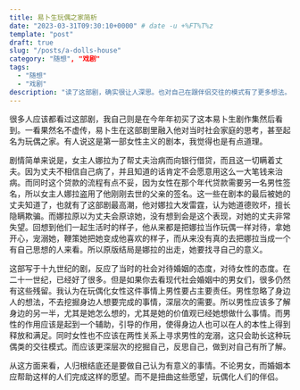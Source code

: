 ```yaml
---
title: 易卜生玩偶之家简析
date: "2023-03-31T09:30:10+0000" # date -u +%FT%T%z
template: "post"
draft: true
slug: "/posts/a-dolls-house"
category: "随想", "戏剧" 
tags:
  - "随想"
  - "戏剧" 
description: "读了这部剧，确实很让人深思。也对自己在跟伴侣交往的模式有了更多想法。"
---
```


很多人应该都看过这部剧，我自己则是在今年年初买了这本易卜生剧作集然后看到。一看果然名不虚传，易卜生在这部剧里融入他对当时社会家庭的思考，甚至起名为玩偶之家。有人说这是第一部女性主义的剧本，我觉得也是有点道理。

剧情简单来说是，女主人娜拉为了帮丈夫治病而向银行借贷，而且这一切瞒着丈夫。因为丈夫不相信自己病了，并且知道的话肯定不会愿意用这么一大笔钱来治病。而同时这个贷款的流程有点不妥，因为女性在那个年代贷款需要另一名男性签名，所以女主人娜拉盗用了他刚刚去世的父亲的签名。这一些在剧本的最后被她的丈夫知道了，也就有了这部剧最高潮，他对娜拉大发雷霆，认为她道德败坏，擅长隐瞒欺骗。而娜拉原以为丈夫会原谅她，没有想到会是这个表现，对她的丈夫非常失望。回想到他们一起生活时的样子，他从来都是把娜拉当作玩偶一样对待，拿她开心，宠溺她，鞭策她把她变成他喜欢的样子，而从来没有真的去把娜拉当成一个有自己思想的人来看。所以原版结局是娜拉的出走，她要找寻自己的意义。

这部写于十九世纪的剧，反应了当时的社会对待婚姻的态度，对待女性的态度。在二十一世纪，已经好了很多。但是如果你去看现代社会婚姻中的男女们，很多仍然有这些残留。我认为在玩偶化女性这件事情上男性要占主要责任。男性忽略了身边人的想法，不去挖掘身边人想要完成的事情，深层次的需要。所以男性应该多了解身边的另一半，尤其是她怎么想的，尤其是她的价值观已经她想做什么事情。而男性的作用应该是起到一个辅助，引导的作用，使得身边人也可以在人的本性上得到释放和满足。同时女性也不应该在两性关系上寻求男性的宠溺，这只会助长这种玩偶类的交往模式。而应该更深层次的挖掘自己，反思自己，做到对自己有所了解。

从这方面来看，人归根结底还是要做自己认为有意义的事情。不论男女，而婚姻本应帮助这样的人们完成这样的愿望。而不是扭曲这些愿望，玩偶化人们的伴侣。
